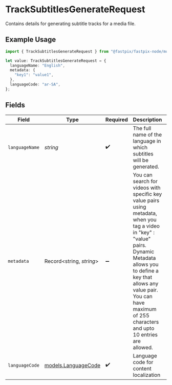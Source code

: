# TrackSubtitlesGenerateRequest

Contains details for generating subtitle tracks for a media file.

## Example Usage

```typescript
import { TrackSubtitlesGenerateRequest } from "@fastpix/fastpix-node/models";

let value: TrackSubtitlesGenerateRequest = {
  languageName: "English",
  metadata: {
    "key1": "value1",
  },
  languageCode: "ar-SA",
};
```

## Fields

| Field                                                                                                                                                                                                                                                                  | Type                                                                                                                                                                                                                                                                   | Required                                                                                                                                                                                                                                                               | Description                                                                                                                                                                                                                                                            | Example                                                                                                                                                                                                                                                                |
| ---------------------------------------------------------------------------------------------------------------------------------------------------------------------------------------------------------------------------------------------------------------------- | ---------------------------------------------------------------------------------------------------------------------------------------------------------------------------------------------------------------------------------------------------------------------- | ---------------------------------------------------------------------------------------------------------------------------------------------------------------------------------------------------------------------------------------------------------------------- | ---------------------------------------------------------------------------------------------------------------------------------------------------------------------------------------------------------------------------------------------------------------------- | ---------------------------------------------------------------------------------------------------------------------------------------------------------------------------------------------------------------------------------------------------------------------- |
| `languageName`                                                                                                                                                                                                                                                         | *string*                                                                                                                                                                                                                                                               | :heavy_check_mark:                                                                                                                                                                                                                                                     | The full name of the language in which subtitles will be generated.                                                                                                                                                                                                    | English                                                                                                                                                                                                                                                                |
| `metadata`                                                                                                                                                                                                                                                             | Record<string, *string*>                                                                                                                                                                                                                                               | :heavy_minus_sign:                                                                                                                                                                                                                                                     | You can search for videos with specific key value pairs using metadata, when you tag a video in "key" : "value" pairs. Dynamic Metadata allows you to define a key that allows any value pair. You can have maximum of 255 characters and upto 10 entries are allowed. | {<br/>"key1": "value1"<br/>}                                                                                                                                                                                                                                           |
| `languageCode`                                                                                                                                                                                                                                                         | [models.LanguageCode](../models/languagecode.md)                                                                                                                                                                                                                       | :heavy_check_mark:                                                                                                                                                                                                                                                     | Language code for content localization                                                                                                                                                                                                                                 |                                                                                                                                                                                                                                                                        |